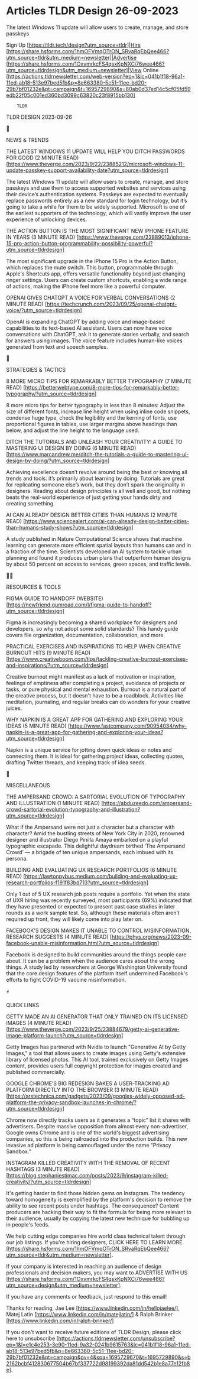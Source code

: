# Articles TLDR Design 26-09-2023

The latest Windows 11 update will allow users to create, manage, and
store passkeys  

Sign Up [https://tldr.tech/design?utm_source=tldr]|Hire
[https://share.hsforms.com/1hmOFVmqOTrON_SRvaRqEbQee466?utm_source=tldr&utm_medium=newsletter]|Advertise
[https://share.hsforms.com/1OxvmrkcFS4qsxKpNXCi76wee466?utm_source=tldrdesign&utm_medium=newsletter]|View
Online
[https://actions.tldrnewsletter.com/web-version?ep=1&lc=041b1f18-96a1-11ed-ab18-513e97bed5fb&p=8e663380-5c51-11ee-bd20-29b7bf01232e&pt=campaign&t=1695729890&s=80ab0d37ed14c5cf05fd59edb22f05c001ed360bd3099c63820c23f8915bb130]


		TLDR 

TLDR DESIGN 2023-09-26

📱 

NEWS & TRENDS

THE LATEST WINDOWS 11 UPDATE WILL HELP YOU DITCH PASSWORDS FOR GOOD (2
MINUTE READ)
[https://www.theverge.com/2023/9/22/23885212/microsoft-windows-11-update-passkey-support-availability-date?utm_source=tldrdesign]

The latest Windows 11 update will allow users to create, manage, and
store passkeys and use them to access supported websites and services
using their device’s authentication systems. Passkeys are expected
to eventually replace passwords entirely as a new standard for login
technology, but it’s going to take a while for them to be widely
supported. Microsoft is one of the earliest supporters of the
technology, which will vastly improve the user experience of unlocking
devices. 

THE ACTION BUTTON IS THE MOST SIGNIFICANT NEW IPHONE FEATURE IN YEARS
(3 MINUTE READ)
[https://www.theverge.com/23889013/iphone-15-pro-action-button-programmability-possibility-powerful?utm_source=tldrdesign]

The most significant upgrade in the iPhone 15 Pro is the Action
Button, which replaces the mute switch. This button, programmable
through Apple's Shortcuts app, offers versatile functionality beyond
just changing ringer settings. Users can create custom shortcuts,
enabling a wide range of actions, making the iPhone feel more like a
powerful computer. 

OPENAI GIVES CHATGPT A VOICE FOR VERBAL CONVERSATIONS (2 MINUTE READ)
[https://techcrunch.com/2023/09/25/openai-chatgpt-voice/?utm_source=tldrdesign]

OpenAI is expanding ChatGPT by adding voice and image-based
capabilities to its text-based AI assistant. Users can now have voice
conversations with ChatGPT, ask it to generate stories verbally, and
search for answers using images. The voice feature includes human-like
voices generated from text and speech samples. 

🚀 

STRATEGIES & TACTICS

8 MORE MICRO TIPS FOR REMARKABLY BETTER TYPOGRAPHY (7 MINUTE READ)
[https://betterwebtype.com/8-more-tips-for-remarkably-better-typography/?utm_source=tldrdesign]

8 more micro tips for better typography in less than 8 minutes: Adjust
the size of different fonts, increase line height when using inline
code snippets, condense huge type, check the legibility and the
kerning of fonts, use proportional figures in tables, use larger
margins above headings than below, and adjust the line height to the
language used. 

DITCH THE TUTORIALS AND UNLEASH YOUR CREATIVITY: A GUIDE TO MASTERING
UI DESIGN BY DOING (6 MINUTE READ)
[https://www.marcandrew.me/ditch-the-tutorials-a-guide-to-mastering-ui-design-by-doing/?utm_source=tldrdesign]

Achieving excellence doesn’t revolve around being the best or
knowing all trends and tools: it’s primarily about learning by
doing. Tutorials are great for replicating someone else’s work, but
they don’t spark the originality in designers. Reading about design
principles is all well and good, but nothing beats the real-world
experience of just getting your hands dirty and creating something. 

AI CAN ALREADY DESIGN BETTER CITIES THAN HUMANS (2 MINUTE READ)
[https://www.sciencealert.com/ai-can-already-design-better-cities-than-humans-study-shows?utm_source=tldrdesign]

A study published in Nature Computational Science shows that machine
learning can generate more efficient spatial layouts than humans can
and in a fraction of the time. Scientists developed an AI system to
tackle urban planning and found it produces urban plans that
outperform human designs by about 50 percent on access to services,
green spaces, and traffic levels. 

🧑‍💻 

RESOURCES & TOOLS

FIGMA GUIDE TO HANDOFF (WEBSITE)
[https://newfriend.gumroad.com/l/figma-guide-to-handoff?utm_source=tldrdesign]

Figma is increasingly becoming a shared workplace for designers and
developers, so why not adopt some solid standards? This handy guide
covers file organization, documentation, collaboration, and more. 

PRACTICAL EXERCISES AND INSPIRATIONS TO HELP WHEN CREATIVE BURNOUT
HITS (9 MINUTE READ)
[https://www.creativeboom.com/tips/tackling-creative-burnout-exercises-and-inspirations/?utm_source=tldrdesign]

Creative burnout might manifest as a lack of motivation or
inspiration, feelings of emptiness after completing a project,
avoidance of projects or tasks, or pure physical and mental
exhaustion. Burnout is a natural part of the creative process, but it
doesn't have to be a roadblock. Activities like meditation,
journaling, and regular breaks can do wonders for your creative
juices. 

WHY NAPKIN IS A GREAT APP FOR GATHERING AND EXPLORING YOUR IDEAS (5
MINUTE READ)
[https://www.fastcompany.com/90954034/why-napkin-is-a-great-app-for-gathering-and-exploring-your-ideas?utm_source=tldrdesign]

Napkin is a unique service for jotting down quick ideas or notes and
connecting them. It is ideal for gathering project ideas, collecting
quotes, drafting Twitter threads, and keeping track of idea seeds. 

🎁 

MISCELLANEOUS

THE AMPERSAND CROWD: A SARTORIAL EVOLUTION OF TYPOGRAPHY AND
ILLUSTRATION (1 MINUTE READ)
[https://abduzeedo.com/ampersand-crowd-sartorial-evolution-typography-and-illustration?utm_source=tldrdesign]

What if the Ampersand were not just a character but a character with
character? Amid the bustling streets of New York City in 2020,
renowned designer and illustrator Diego Pinilla Amaya embarked on a
playful typographic escapade. This delightful daydream birthed ‘The
Ampersand Crowd’ — a brigade of ten unique ampersands, each imbued
with its persona. 

BUILDING AND EVALUATING UX RESEARCH PORTFOLIOS (6 MINUTE READ)
[https://lawtonpybus.medium.com/building-and-evaluating-ux-research-portfolios-f191f83bd713?utm_source=tldrdesign]

Only 1 out of 5 UX research job posts require a portfolio. Yet when
the state of UXR hiring was recently surveyed, most participants (69%)
indicated that they have presented or expected to present past case
studies in later rounds as a work sample test. So, although these
materials often aren’t required up front, they will likely come into
play later on. 

FACEBOOK'S DESIGN MAKES IT UNABLE TO CONTROL MISINFORMATION, RESEARCH
SUGGESTS (4 MINUTE READ)
[https://phys.org/news/2023-09-facebook-unable-misinformation.html?utm_source=tldrdesign]

Facebook is designed to build communities around the things people
care about. It can be a problem when the audience cares about the
wrong things. A study led by researchers at George Washington
University found that the core design features of the platform itself
undermined Facebook's efforts to fight COVID-19 vaccine
misinformation. 

⚡ 

QUICK LINKS

GETTY MADE AN AI GENERATOR THAT ONLY TRAINED ON ITS LICENSED IMAGES (4
MINUTE READ)
[https://www.theverge.com/2023/9/25/23884679/getty-ai-generative-image-platform-launch?utm_source=tldrdesign]

Getty Images has partnered with Nvidia to launch "Generative AI by
Getty Images," a tool that allows users to create images using Getty's
extensive library of licensed photos. This AI tool, trained
exclusively on Getty Images content, provides users full copyright
protection for images created and published commercially. 

GOOGLE CHROME’S BIG REDESIGN BAKES A USER-TRACKING AD PLATFORM
DIRECTLY INTO THE BROWSER (3 MINUTE READ)
[https://arstechnica.com/gadgets/2023/09/googles-widely-opposed-ad-platform-the-privacy-sandbox-launches-in-chrome/?utm_source=tldrdesign]

Chrome now directly tracks users as it generates a “topic” list it
shares with advertisers. Despite massive opposition from almost every
non-advertiser, Google owns Chrome and is one of the world's biggest
advertising companies, so this is being railroaded into the production
builds. This new invasive ad platform is being camouflaged under the
name “Privacy Sandbox.” 

INSTAGRAM KILLED CREATIVITY WITH THE REMOVAL OF RECENT HASHTAGS (3
MINUTE READ)
[https://blog.stephaniestimac.com/posts/2023/9/instagram-killed-creativity/?utm_source=tldrdesign]

It's getting harder to find those hidden gems on Instagram. The
tendency toward homogeneity is exemplified by the platform's decision
to remove the ability to see recent posts under hashtags. The
consequence? Content producers are hacking their way to fit the
formula for being more relevant to their audience, usually by copying
the latest new technique for bubbling up in people's feeds. 

 We help cutting edge companies hire world class technical talent
through our job listings. If you're hiring designers, CLICK HERE TO
LEARN MORE
[https://share.hsforms.com/1hmOFVmqOTrON_SRvaRqEbQee466?utm_source=tldr&utm_medium=newsletter].


If your company is interested in reaching an audience of design
professionals and decision makers, you may want to ADVERTISE WITH US
[https://share.hsforms.com/1OxvmrkcFS4qsxKpNXCi76wee466?utm_source=design&utm_medium=newsletter].


If you have any comments or feedback, just respond to this email! 

Thanks for reading, 
Jae Lee [https://www.linkedin.com/in/hellojaelee/], Matej Latin
[https://www.linkedin.com/in/matejlatin/] & Ralph Brinker
[https://www.linkedin.com/in/ralph-brinker/] 

If you don't want to receive future editions of TLDR Design,
please click here to unsubscribe
[https://actions.tldrnewsletter.com/unsubscribe?ep=1&l=e1c4e253-3e90-11ed-9a32-0241b9615763&lc=041b1f18-96a1-11ed-ab18-513e97bed5fb&p=8e663380-5c51-11ee-bd20-29b7bf01232e&pt=campaign&pv=4&spa=1695729670&t=1695729890&s=b2162bcbf412830677504b67bf337722d98199392da81dd542b1e8a77e12fb8e].